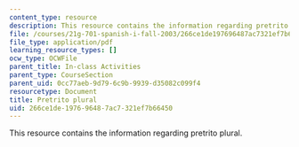```yaml
---
content_type: resource
description: This resource contains the information regarding pretrito plural.
file: /courses/21g-701-spanish-i-fall-2003/266ce1de197696487ac7321ef7b66450_MIT21G_701F03_14encue.pdf
file_type: application/pdf
learning_resource_types: []
ocw_type: OCWFile
parent_title: In-class Activities
parent_type: CourseSection
parent_uid: 0cc77aeb-9d79-6c9b-9939-d35082c099f4
resourcetype: Document
title: Pretrito plural
uid: 266ce1de-1976-9648-7ac7-321ef7b66450
---
```

This resource contains the information regarding pretrito plural.

